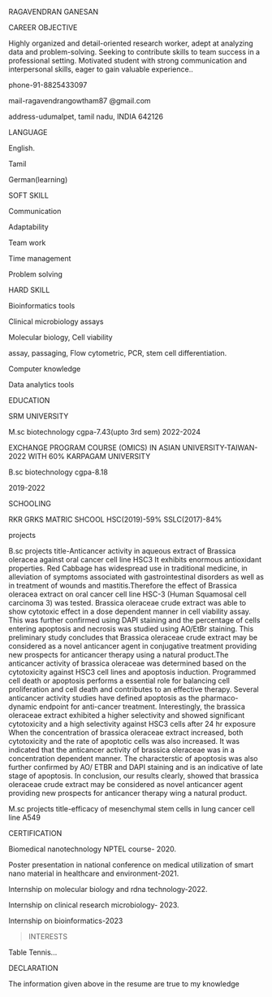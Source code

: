RAGAVENDRAN GANESAN

CAREER OBJECTIVE

Highly organized and detail-oriented research worker, adept at analyzing data and problem-solving. Seeking to contribute skills to team success in a professional setting. Motivated student with strong communication and interpersonal skills, eager to gain valuable experience..

phone-91-8825433097

mail-ragavendrangowtham87 @gmail.com

address-udumalpet, tamil nadu, INDIA 642126

LANGUAGE

English.

Tamil

German(learning)

SOFT SKILL

Communication

Adaptability

Team work

Time management

Problem solving

HARD SKILL

Bioinformatics tools

Clinical microbiology assays

Molecular biology, Cell viability

assay, passaging, Flow cytometric, PCR, stem cell differentiation.

Computer knowledge

Data analytics tools

EDUCATION

SRM UNIVERSITY

M.sc biotechnology cgpa-7.43(upto 3rd sem) 2022-2024

EXCHANGE PROGRAM COURSE (OMICS) IN ASIAN UNIVERSITY-TAIWAN-2022 WITH 60% KARPAGAM UNIVERSITY

B.sc biotechnology cgpa-8.18

2019-2022

SCHOOLING

RKR GRKS MATRIC SHCOOL
HSC(2019)-59%
SSLC(2017)-84%

projects

B.sc projects
title-Anticancer activity in aqueous extract of Brassica oleracea against oral cancer cell line HSC3
It exhibits enormous antioxidant properties. Red Cabbage has widespread use in traditional medicine, in alleviation of symptoms associated with gastrointestinal disorders as well as in treatment of wounds and mastitis.Therefore the effect of Brassica oleracea extract on oral cancer cell line HSC-3 (Human Squamosal cell carcinoma 3) was tested. Brassica oleraceae crude extract was able to show cytotoxic effect in a dose dependent manner in cell viability assay. This was further confirmed using DAPI staining and the percentage of cells entering apoptosis and necrosis was studied using AO/EtBr staining. This preliminary study concludes that Brassica oleraceae crude extract may be considered as a novel anticancer agent in conjugative treatment providing new prospects for anticancer therapy using a natural product.The anticancer activity of brassica oleraceae was determined based on the cytotoxicity against HSC3 cell lines and apoptosis induction. Programmed cell death or apoptosis performs a essential role for balancing cell proliferation and cell death and contributes to an effective therapy. Several anticancer activity studies have defined apoptosis as the pharmaco-dynamic endpoint for anti-cancer treatment. Interestingly, the brassica oleraceae extract exhibited a higher selectivity and showed significant cytotoxicity and a high selectivity against HSC3 cells after 24 hr exposure When the concentration of brassica oleraceae extract increased, both cytotoxicity and the rate of apoptotic cells was also increased. It was indicated that the anticancer activity of brassica oleraceae was in a concentration dependent manner. The characterstic of apoptosis was also further confirmed by AO/ ETBR and DAPI staining and is an indicative of late stage of apoptosis. In conclusion, our results clearly, showed that brassica oleraceae crude extract may be considered as novel anticancer agent providing new prospects for anticancer therapy wing a natural product.

M.sc projects
title-efficacy of mesenchymal stem cells in lung cancer cell line A549


CERTIFICATION

Biomedical nanotechnology NPTEL course- 2020.

Poster presentation in national conference on medical utilization of smart nano material in healthcare and environment-2021.

Internship on molecular biology and rdna technology-2022.

Internship on clinical research microbiology- 2023.

Internship on bioinformatics-2023

> INTERESTS

Table Tennis...

DECLARATION

The information given above in the resume are true to my knowledge
